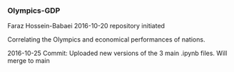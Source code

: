 ### Olympics-GDP

Faraz Hossein-Babaei    2016-10-20    repository initiated

Correlating the Olympics and economical performances of nations.

2016-10-25 Commit: Uploaded new versions of the 3 main .ipynb files. Will merge to main



